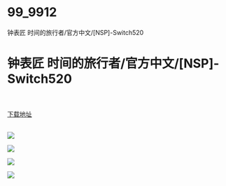 # 99_9912
钟表匠 时间的旅行者/官方中文/[NSP]-Switch520
# 钟表匠 时间的旅行者/官方中文/[NSP]-Switch520
 <br/></br>
[下载地址](https://www.switch520.cc/article/9912 "下载地址")
<br/></br>

<p><img src="https://www.switch520.cc/muke_img/upload_art_editor_20210225-1_9c148a6bfaca22062c2837924d1d1c5f.jpg"></p>
<p><img src="https://www.switch520.cc/muke_img/upload_art_editor_20210225-1_62e57bfc11afcb6a80d49afbd6356ff4.jpg"></p>
<p><img src="https://www.switch520.cc/muke_img/upload_art_editor_20210225-1_60f6b77943f06c5a5af68fa4a46146d7.jpg"></p>
<p><img src="https://www.switch520.cc/muke_img/upload_art_editor_20210225-1_5aa03f5d8203ba94a4529806ce62d203.jpg"></p>
<p><strong>&nbsp;</strong></p>
